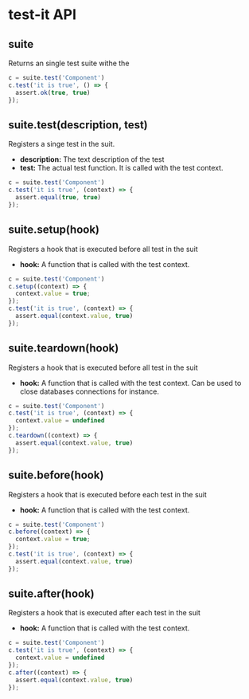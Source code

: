 # test-it API

## suite

Returns an single test suite withe the

```js
c = suite.test('Component')
c.test('it is true', () => {
  assert.ok(true, true)
});
```

## suite.test(description, test)

Registers a singe test in the suit.

- __description:__ The text description of the test
- __test:__ The actual test function. It is called with the test context.

```js
c = suite.test('Component')
c.test('it is true', (context) => {
  assert.equal(true, true)
});
```

## suite.setup(hook)

Registers a hook that is executed before all test in the suit

- __hook:__ A function that is called with the test context.

```js
c = suite.test('Component')
c.setup((context) => {
  context.value = true;
});
c.test('it is true', (context) => {
  assert.equal(context.value, true)
});
```

## suite.teardown(hook)

Registers a hook that is executed before all test in the suit

- __hook:__ A function that is called with the test context.
  Can be used to close databases connections for instance.

```js
c = suite.test('Component')
c.test('it is true', (context) => {
  context.value = undefined
});
c.teardown((context) => {
  assert.equal(context.value, true)
});
```

## suite.before(hook)

Registers a hook that is executed before each test in the suit

- __hook:__ A function that is called with the test context.

```js
c = suite.test('Component')
c.before((context) => {
  context.value = true;
});
c.test('it is true', (context) => {
  assert.equal(context.value, true)
});
```

## suite.after(hook)

Registers a hook that is executed after each test in the suit

- __hook:__ A function that is called with the test context.

```js
c = suite.test('Component')
c.test('it is true', (context) => {
  context.value = undefined
});
c.after((context) => {
  assert.equal(context.value, true)
});
```
